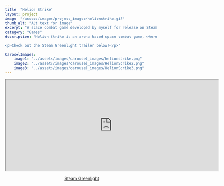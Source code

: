 ```yaml
---
title: "Helion Strike"
layout: project
image: "/assets/images/project_images/helionstrike.gif"
thumb_alt: "Alt text for image"
excerpt: "A space combat game developed by myself for release on Steam."
category: "Games"
description: "Helion Strike is an arena based space combat game, where you must mine nearby asteroids to upgrade your weapons, your ship and your defenses to prepare for incoming hostiles. This was a solo project, all aspects of the game including the core logic in C#, HLSL shaders, plus all of the design, models, textures, animations and testing was done by myself. This project was successfully greenlit in August 2016 by the Steam community for release at a future date. 

<p>Check out the Steam Greenlight trailer below!</p>"

CaroselImages:
    image1: "../assets/images/carousel_images/helionstrike.png"
    image2: "../assets/images/carousel_images/HelionStrike2.png"
    image3: "../assets/images/carousel_images/HelionStrike3.png"
---
```


<p align="center"><iframe width="700" height="300" src="https://www.youtube.com/embed/ZW6yqU35dP0">
</iframe></p>

<p align="center" ><a href="https://steamcommunity.com/sharedfiles/filedetails/?id=745488048" target="_blank">Steam Greenlight</a> </p>
